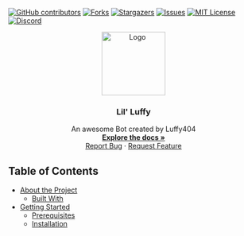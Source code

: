 [![GitHub contributors](https://img.shields.io/github/contributors/Luffy404/Lil-Fluffy.svg)](https://GitHub.com/Naereen/StrapDown.js/graphs/contributors/) [![Forks][forks-shield]][forks-url] [![Stargazers][stars-shield]][stars-url] [![Issues][issues-shield]][issues-url] [![MIT License][license-shield]][license-url] [![Discord](https://img.shields.io/discord/677473028204134401.svg?label=&logo=discord&logoColor=ffffff&color=7389D8&labelColor=XZazRvchjP)](https://discord.gg/vpEv3HJ)
<br />
<p align="center">
  <a href="https://github.com/Luffy404/Lil-Fluffy">
    <img src="https://cdn.discordapp.com/app-icons/771841748203733012/0604c3a7744e67df06be157071d972d4.png?size=256" alt="Logo" width="128" height="128">
  </a>
	<h3 align="center">Lil' Luffy</h3>
	  <p align="center">
    An awesome Bot created by Luffy404
    <br />
    <a href="[https://github.com/Luffy404/Lil-Fluffy](https://github.com/Luffy404/Lil-Fluffy)"><strong>Explore the docs »</strong></a>
    <br />
    <a href="https://github.com/Luffy404/Lil-Fluffy/issues">Report Bug</a>
    ·
    <a href="https://github.com/Luffy404/Lil-Fluffy/issues">Request Feature</a>
  </p>
</p>

## Table of Contents

* [About the Project](#about-the-project)
  * [Built With](#built-with)
* [Getting Started](#getting-started)
  * [Prerequisites](#prerequisites)
  * [Installation](#installation)

[contributors-shield]: https://img.shields.io/github/contributors/Luffy404/Lil-Fluffy.svg?style=flat-square
[contributors-url]: https://github.com/Luffy404/Lil-Fluffy/graphs/contributors
[forks-shield]: https://img.shields.io/github/forks/Luffy404/Lil-Fluffy.svg?style=flat-square
[forks-url]: https://github.com/Luffy404/Lil-Fluffy/network/members
[stars-shield]: https://img.shields.io/github/stars/Luffy404/Lil-Fluffy.svg?style=flat-square
[stars-url]: https://github.com/Luffy404/Lil-Fluffy/stargazers
[issues-shield]: https://img.shields.io/github/issues/Luffy404/Lil-Fluffy.svg?style=flat-square
[issues-url]: https://github.com/Luffy404/Lil-Fluffy/issues
[license-shield]: https://img.shields.io/github/license/Luffy404/Lil-Fluffy.svg?style=flat-square
[license-url]: https://github.com/Luffy404/Lil-Fluffy/blob/master/LICENSE.txt
